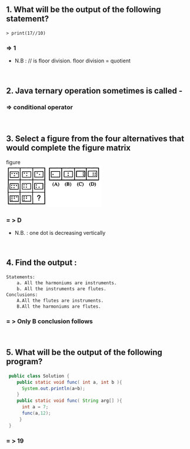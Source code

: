 ## 1. What will be the output of the following statement?

    > print(17//10)

### => 1

- N.B : // is floor division. floor division = quotient

&nbsp;

## 2. Java ternary operation sometimes is called -

### => conditional operator

&nbsp;

## 3. Select a figure from the four alternatives that would complete the figure matrix

figure <br>
[<img src="https://github.com/Chaitalykundu/Coding-Sitewise/blob/master/Coding-Ninja/MCQ/2023/assets/fig.png">](https://github.com/Chaitalykundu/Coding-Sitewise/blob/master/Coding-Ninja/MCQ/2023/assets/fig.png)

### = > D

- N.B. : one dot is decreasing vertically

&nbsp;

## 4. Find the output :

    Statements:
        a. All the harmoniums are instruments.
        b. All the instruments are flutes.
    Conclusions:
        A.All the flutes are instruments.
        B.All the harmoniums are flutes.

### = > Only B conclusion follows

&nbsp;

## 5. What will be the output of the following program?

```java
 public class Solution {
    public static void func( int a, int b ){
      System.out.println(a+b);
    }
    public static void func( String arg[] ){
      int a = 7;
      func(a,12);
     }
 }
```

### = > 19
